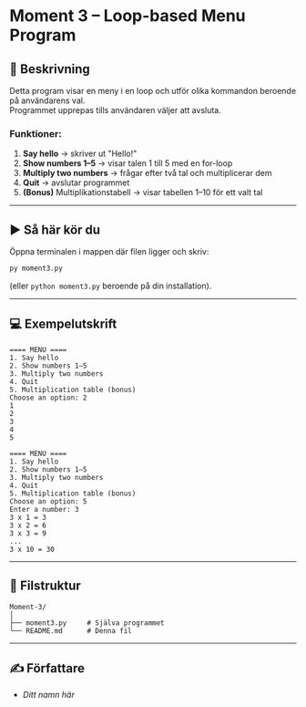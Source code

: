 # Moment 3 – Loop-based Menu Program

## 📖 Beskrivning
Detta program visar en meny i en loop och utför olika kommandon beroende på användarens val.  
Programmet upprepas tills användaren väljer att avsluta.

### Funktioner:
1. **Say hello** → skriver ut "Hello!"  
2. **Show numbers 1–5** → visar talen 1 till 5 med en for-loop  
3. **Multiply two numbers** → frågar efter två tal och multiplicerar dem  
4. **Quit** → avslutar programmet  
5. **(Bonus)** Multiplikationstabell → visar tabellen 1–10 för ett valt tal  

---

## ▶️ Så här kör du
Öppna terminalen i mappen där filen ligger och skriv:
```bash
py moment3.py
```
(eller `python moment3.py` beroende på din installation).  

---

## 💻 Exempelutskrift
```
==== MENU ====
1. Say hello
2. Show numbers 1–5
3. Multiply two numbers
4. Quit
5. Multiplication table (bonus)
Choose an option: 2
1
2
3
4
5

==== MENU ====
1. Say hello
2. Show numbers 1–5
3. Multiply two numbers
4. Quit
5. Multiplication table (bonus)
Choose an option: 5
Enter a number: 3
3 x 1 = 3
3 x 2 = 6
3 x 3 = 9
...
3 x 10 = 30
```

---

## 📂 Filstruktur
```
Moment-3/
│
├── moment3.py     # Själva programmet
└── README.md      # Denna fil
```

---

## ✍️ Författare
- *Ditt namn här*
